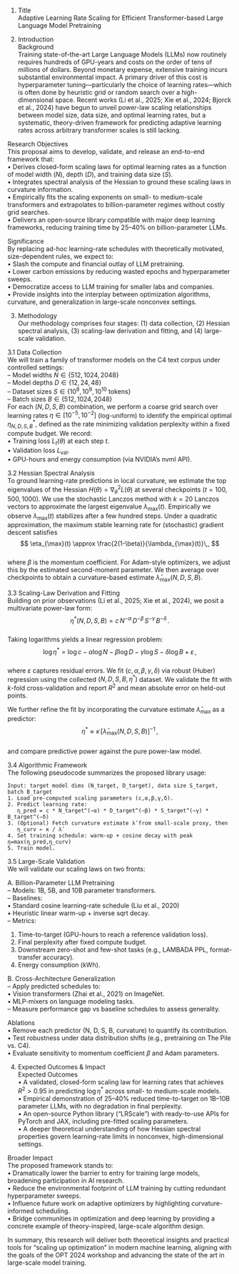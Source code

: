 1. Title  
Adaptive Learning Rate Scaling for Efficient Transformer-based Large Language Model Pretraining  

2. Introduction  
Background  
Training state-of-the-art Large Language Models (LLMs) now routinely requires hundreds of GPU-years and costs on the order of tens of millions of dollars. Beyond monetary expense, extensive training incurs substantial environmental impact. A primary driver of this cost is hyperparameter tuning—particularly the choice of learning rates—which is often done by heuristic grid or random search over a high-dimensional space. Recent works (Li et al., 2025; Xie et al., 2024; Bjorck et al., 2024) have begun to unveil power-law scaling relationships between model size, data size, and optimal learning rates, but a systematic, theory-driven framework for predicting adaptive learning rates across arbitrary transformer scales is still lacking.  

Research Objectives  
This proposal aims to develop, validate, and release an end-to-end framework that:  
• Derives closed-form scaling laws for optimal learning rates as a function of model width ($N$), depth ($D$), and training data size ($S$).  
• Integrates spectral analysis of the Hessian to ground these scaling laws in curvature information.  
• Empirically fits the scaling exponents on small- to medium-scale transformers and extrapolates to billion-parameter regimes without costly grid searches.  
• Delivers an open-source library compatible with major deep learning frameworks, reducing training time by 25–40% on billion-parameter LLMs.  

Significance  
By replacing ad-hoc learning-rate schedules with theoretically motivated, size-dependent rules, we expect to:  
• Slash the compute and financial outlay of LLM pretraining.  
• Lower carbon emissions by reducing wasted epochs and hyperparameter sweeps.  
• Democratize access to LLM training for smaller labs and companies.  
• Provide insights into the interplay between optimization algorithms, curvature, and generalization in large-scale nonconvex settings.  

3. Methodology  
Our methodology comprises four stages: (1) data collection, (2) Hessian spectral analysis, (3) scaling-law derivation and fitting, and (4) large-scale validation.  

3.1 Data Collection  
We will train a family of transformer models on the C4 text corpus under controlled settings:  
– Model widths $N\in\{512,1024,2048\}$  
– Model depths $D\in\{12,24,48\}$  
– Dataset sizes $S\in\{10^8,10^9,10^{10}\text{ tokens}\}$  
– Batch sizes $B\in\{512,1024,2048\}$  
For each $(N,D,S,B)$ combination, we perform a coarse grid search over learning rates $\eta\in[10^{-5},10^{-2}]$ (log-uniform) to identify the empirical optimal $\eta^*_{N,D,S,B}$, defined as the rate minimizing validation perplexity within a fixed compute budget. We record:  
• Training loss $L_t(\theta)$ at each step $t$.  
• Validation loss $L_\mathrm{val}$.  
• GPU-hours and energy consumption (via NVIDIA’s nvml API).  

3.2 Hessian Spectral Analysis  
To ground learning-rate predictions in local curvature, we estimate the top eigenvalues of the Hessian $H(\theta)=\nabla^2_\theta L(\theta)$ at several checkpoints ($t=100,500,1000$). We use the stochastic Lanczos method with $k=20$ Lanczos vectors to approximate the largest eigenvalue $\lambda_{\max}(t)$. Empirically we observe $\lambda_{\max}(t)$ stabilizes after a few hundred steps. Under a quadratic approximation, the maximum stable learning rate for (stochastic) gradient descent satisfies  
$$  
\eta_{\max}(t) \approx \frac{2(1-\beta)}{\lambda_{\max}(t)}\,,  
$$  
where $\beta$ is the momentum coefficient. For Adam-style optimizers, we adjust this by the estimated second-moment parameter. We then average over checkpoints to obtain a curvature-based estimate $\bar\lambda_{\max}(N,D,S,B)$.  

3.3 Scaling-Law Derivation and Fitting  
Building on prior observations (Li et al., 2025; Xie et al., 2024), we posit a multivariate power-law form:  
$$  
\eta^*(N,D,S,B) = c \, N^{-\alpha} \, D^{-\beta} \, S^{-\gamma} \, B^{-\delta}\,.  
$$  
Taking logarithms yields a linear regression problem:  
$$  
\log \eta^* = \log c - \alpha\log N - \beta\log D - \gamma\log S - \delta\log B + \varepsilon\,,  
$$  
where $\varepsilon$ captures residual errors. We fit $(c,\alpha,\beta,\gamma,\delta)$ via robust (Huber) regression using the collected $(N,D,S,B,\eta^*)$ dataset. We validate the fit with $k$-fold cross-validation and report $R^2$ and mean absolute error on held-out points.  

We further refine the fit by incorporating the curvature estimate $\bar\lambda_{\max}$ as a predictor:  
$$  
\eta^* \approx \kappa \,\bigl[\bar\lambda_{\max}(N,D,S,B)\bigr]^{-1}\,,  
$$  
and compare predictive power against the pure power-law model.  

3.4 Algorithmic Framework  
The following pseudocode summarizes the proposed library usage:  

```
Input: target model dims (N_target, D_target), data size S_target, batch B_target  
1. Load pre-computed scaling parameters (c,α,β,γ,δ).  
2. Predict learning rate:  
   η_pred = c * N_target^(−α) * D_target^(−β) * S_target^(−γ) * B_target^(−δ)  
3. (Optional) Fetch curvature estimate λ̄ from small-scale proxy, then  
   η_curv ← κ / λ̄  
4. Set training schedule: warm-up + cosine decay with peak η=max(η_pred,η_curv)  
5. Train model.  
```

3.5 Large-Scale Validation  
We will validate our scaling laws on two fronts:  

A. Billion-Parameter LLM Pretraining  
– Models: 1B, 5B, and 10B parameter transformers.  
– Baselines:  
   • Standard cosine learning-rate schedule (Liu et al., 2020)  
   • Heuristic linear warm-up + inverse sqrt decay.  
– Metrics:  
   1. Time-to-target (GPU-hours to reach a reference validation loss).  
   2. Final perplexity after fixed compute budget.  
   3. Downstream zero-shot and few-shot tasks (e.g., LAMBADA PPL, format-transfer accuracy).  
   4. Energy consumption (kWh).  

B. Cross-Architecture Generalization  
– Apply predicted schedules to:  
   • Vision transformers (Zhai et al., 2021) on ImageNet.  
   • MLP-mixers on language modeling tasks.  
– Measure performance gap vs baseline schedules to assess generality.  

Ablations  
• Remove each predictor (N, D, S, B, curvature) to quantify its contribution.  
• Test robustness under data distribution shifts (e.g., pretraining on The Pile vs. C4).  
• Evaluate sensitivity to momentum coefficient $\beta$ and Adam parameters.  

4. Expected Outcomes & Impact  
Expected Outcomes  
• A validated, closed-form scaling law for learning rates that achieves $R^2>0.95$ in predicting $\log\eta^*$ across small- to medium-scale models.  
• Empirical demonstration of 25–40% reduced time-to-target on 1B–10B parameter LLMs, with no degradation in final perplexity.  
• An open-source Python library (“LRScale”) with ready-to-use APIs for PyTorch and JAX, including pre-fitted scaling parameters.  
• A deeper theoretical understanding of how Hessian spectral properties govern learning-rate limits in nonconvex, high-dimensional settings.  

Broader Impact  
The proposed framework stands to:  
• Dramatically lower the barrier to entry for training large models, broadening participation in AI research.  
• Reduce the environmental footprint of LLM training by cutting redundant hyperparameter sweeps.  
• Influence future work on adaptive optimizers by highlighting curvature-informed scheduling.  
• Bridge communities in optimization and deep learning by providing a concrete example of theory-inspired, large-scale algorithm design.  

In summary, this research will deliver both theoretical insights and practical tools for “scaling up optimization” in modern machine learning, aligning with the goals of the OPT 2024 workshop and advancing the state of the art in large-scale model training.